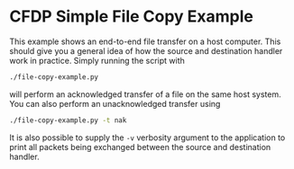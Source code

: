 CFDP Simple File Copy Example
===========

This example shows an end-to-end file transfer on a host computer. This should give you a general
idea of how the source and destination handler work in practice. Simply running the script with


```sh
./file-copy-example.py
```

will perform an acknowledged transfer of a file on the same host system.
You can also perform an unacknowledged transfer using

```sh
./file-copy-example.py -t nak
```

It is also possible to supply the ``-v`` verbosity argument to the application to print all
packets being exchanged between the source and destination handler.

